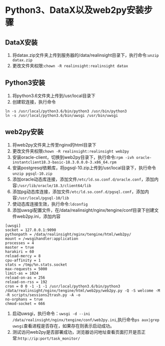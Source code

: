 # Python3、DataX以及web2py安装步骤
## DataX安装
1. 将datax.zip文件夹上传到服务器的/data/realinsight目录下，执行命令:`unzip datax.zip`
2. 更改文件夹权限:`chown -R realinsight:realinsight datax`

## Python3安装
1. 将python3.6文件夹上传到/usr/local目录下
2. 创建软连接，执行命令

```
ln -s /usr/local/python3.6/bin/python3 /usr/bin/python3
ln -s /usr/local/python3.6/bin/uwsgi /usr/bin/uwsgi
```


## web2py安装
1. 将web2py文件夹上传至nginx的html目录下
2. 更改文件夹权限`chown -R realinsight:realinsight web2py`
3. 安装oracle-client，切换到web2py目录下，执行命令:`rpm -ivh oracle-instantclient18.3-basic-18.3.0.0.0-3.x86_64.rpm`
4. 安装postgresql依赖库，将pgsql-10.zip上传到/usr/local目录下，执行命令`unzip pgsql-10.zip`
5. 添加oracle动态库连接，添加文件`/etc/ld.so.conf.d/oracle.conf`，添加内容:`/usr/lib/oracle/18.3/client64/lib`
6. 添加pg动态库连接，添加文件`/etc/ld.so.conf.d/pgsql.conf`，添加内容:`/usr/local/pgsql-10/lib`
7. 使动态库连接生效，执行命令:`ldconfig`
8. 添加uwsgi配置文件，在/data/realinsight/nginx/tengine/conf目录下创建文件web2py.ini，添加内容

```
[uwsgi]
socket = 127.0.0.1:9090
pythonpath = /data/realinsight/nginx/tengine/html/web2py/
mount = /=wsgihandler:application
processes = 4
master = true
harakiri = 60
reload-mercy = 8
cpu-affinity = 1
stats = /tmp/%n.stats.socket
max-requests = 5000
limit-as = 1024
reload-on-as = 256
reload-on-rss = 192
cron = 0 0 -1 -1 -1 /usr/local/python3.6/bin/python3 /data/realinsight/nginx/tengine/html/web2py/web2py.py -Q -S welcome -M -R scripts/sessions2trash.py -A -o
no-orphans = true
chmod-socket = 666
```

1. 启动uwsgi，执行命令：`uwsgi -d --ini /data/realinsight/nginx/tengine/conf/web2py.ini`,执行命令`ps aux|grep uwsgi`查看进程是否存在，如果存在则表示启动成功。
2. 测试访问web2py是否部署成功，浏览器访问地址查看页面打开是否正常:`http://ip:port/task_monitor/`
